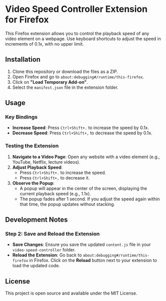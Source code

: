 # Video Speed Controller Extension for Firefox

This Firefox extension allows you to control the playback speed of any video element on a webpage. Use keyboard shortcuts to adjust the speed in increments of 0.1x, with no upper limit.

## Installation

1. Clone this repository or download the files as a ZIP.
2. Open Firefox and go to `about:debugging#/runtime/this-firefox`.
3. Click on **"Load Temporary Add-on"**.
4. Select the `manifest.json` file in the extension folder.

## Usage

### Key Bindings
- **Increase Speed**: Press `Ctrl+Shift+.` to increase the speed by 0.1x.
- **Decrease Speed**: Press `Ctrl+Shift+,` to decrease the speed by 0.1x.

### Testing the Extension

1. **Navigate to a Video Page**: Open any website with a video element (e.g., YouTube, Netflix, lecture videos).
2. **Adjust Playback Speed**:
   - Press `Ctrl+Shift+.` to increase the speed.
   - Press `Ctrl+Shift+,` to decrease it.
3. **Observe the Popup**:
   - A popup will appear in the center of the screen, displaying the current playback speed (e.g., 1.1x).
   - The popup fades after 1 second. If you adjust the speed again within that time, the popup updates without stacking.

## Development Notes

### Step 2: Save and Reload the Extension

- **Save Changes**: Ensure you save the updated `content.js` file in your `video-speed-controller` folder.
- **Reload the Extension**: Go back to `about:debugging#/runtime/this-firefox` in Firefox. Click on the **Reload** button next to your extension to load the updated code.

## License

This project is open source and available under the MIT License.
